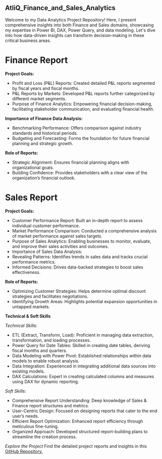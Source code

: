 ## AtliQ_Finance_and_Sales_Analytics

Welcome to my Data Analytics Project Repository! Here, I present comprehensive insights into both Finance and Sales domains, showcasing my expertise in Power BI, DAX, Power Query, and data modeling. Let's dive into how data-driven insights can transform decision-making in these critical business areas.

 # Finance Report
 
**Project Goals:**
- Profit and Loss (P&L) Reports: Created detailed P&L reports segmented by fiscal years and fiscal months.
- P&L Reports by Markets: Developed P&L reports further categorized by different market segments.
- Purpose of Finance Analytics: Empowering financial decision-making, facilitating stakeholder communication, and evaluating financial health.

**Importance of Finance Data Analysis:**
- Benchmarking Performance: Offers comparison against industry standards and historical periods.
- Budgeting and Forecasting: Forms the foundation for future financial planning and strategic growth.

**Role of Reports:**
- Strategic Alignment: Ensures financial planning aligns with organizational goals.
- Building Confidence: Provides stakeholders with a clear view of the organization’s financial outlook.

# Sales Report

**Project Goals:**
- Customer Performance Report: Built an in-depth report to assess individual customer performance.
- Market Performance Comparison: Conducted a comprehensive analysis of market performance against sales targets.
- Purpose of Sales Analytics: Enabling businesses to monitor, evaluate, and improve their sales activities and outcomes.
- Importance of Sales Data Analysis:
- Revealing Patterns: Identifies trends in sales data and tracks crucial performance metrics.
- Informed Decisions: Drives data-backed strategies to boost sales effectiveness.

**Role of Reports:**
- Optimizing Customer Strategies: Helps determine optimal discount strategies and facilitates negotiations.
- Identifying Growth Areas: Highlights potential expansion opportunities in untapped markets.

**Technical & Soft Skills**

*Technical Skills:*
- ETL (Extract, Transform, Load): Proficient in managing data extraction, transformation, and loading processes.
- Power Query for Date Tables: Skilled in creating date tables, deriving fiscal months and quarters.
- Data Modeling with Power Pivot: Established relationships within data models to enable robust analysis.
- Data Integration: Experienced in integrating additional data sources into existing models.
- DAX Calculations: Expert in creating calculated columns and measures using DAX for dynamic reporting.

*Soft Skills:*
- Comprehensive Report Understanding: Deep knowledge of Sales & Finance report structures and metrics.
- User-Centric Design: Focused on designing reports that cater to the end user’s needs.
- Efficient Report Optimization: Enhanced report efficiency through meticulous fine-tuning.
- Organized Approach: Developed structured report-building plans to streamline the creation process.

*Explore the Project*
Find the detailed project reports and insights in this [GitHub Repository.](https://github.com/AkhilaRRajula/AtliQ_Finance_and_Sales_Analytics)

